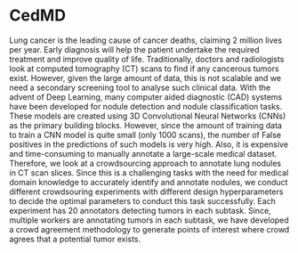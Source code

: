 # CedMD
Lung cancer is the leading cause of cancer deaths, claiming 2 million lives per year. Early diagnosis will help the patient undertake the required treatment and improve quality of life. Traditionally, doctors and radiologists look at computed tomography (CT) scans to find if any cancerous tumors exist. However, given the large amount of data, this is not scalable and we need a secondary screening tool to analyse such clinical data. With the advent of Deep Learning, many computer aided diagnostic (CAD) systems have been developed for nodule detection and nodule classification tasks. These models are created using 3D Convolutional Neural Networks (CNNs) as the primary building blocks. However, since the amount of training data to train a CNN model is quite small (only 1000 scans), the number of False positives in the predictions of such models is very high. Also, it is expensive and time-consuming to manually annotate a large-scale medical dataset. Therefore, we look at a crowdsourcing approach to annotate lung nodules in CT scan slices. Since this is a challenging tasks with the need for medical domain knowledge to accurately identify and annotate nodules, we conduct different crowdsouring experiments with different design hyperparameters to decide the optimal parameters to conduct this task successfully. Each experiment has 20 annotators detecting tumors in each subtask. Since, multiple workers are annotating tumors in each subtask, we have developed a crowd agreement methodology to generate points of interest where crowd agrees that a potential tumor exists.

